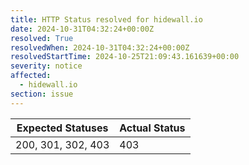 ```yaml
---
title: HTTP Status resolved for hidewall.io
date: 2024-10-31T04:32:24+00:00Z
resolved: True
resolvedWhen: 2024-10-31T04:32:24+00:00Z
resolvedStartTime: 2024-10-25T21:09:43.161639+00:00
severity: notice
affected:
  - hidewall.io
section: issue
---
```


| Expected Statuses | Actual Status  |
|-------------------|----------------|
| 200, 301, 302, 403 | 403 |
